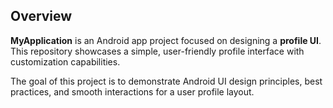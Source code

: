 ## Overview

**MyApplication** is an Android app project focused on designing a **profile UI**. This repository showcases a simple, user-friendly profile interface with customization capabilities.  

The goal of this project is to demonstrate Android UI design principles, best practices, and smooth interactions for a user profile layout. 

